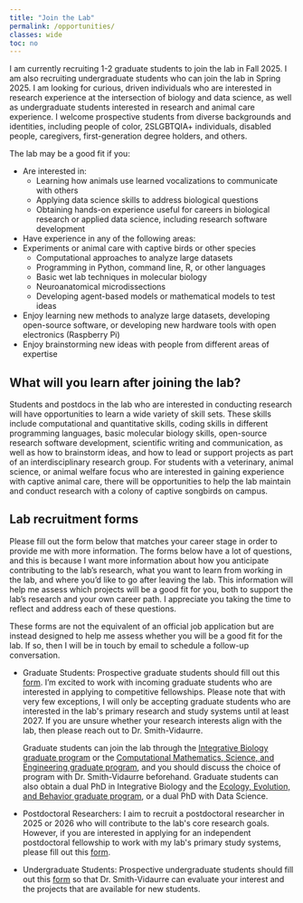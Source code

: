 ```yaml
---
title: "Join the Lab"
permalink: /opportunities/
classes: wide
toc: no
---
```


I am currently recruiting 1-2 graduate students to join the lab in Fall 2025. I am also recruiting undergraduate students who can join the lab in Spring 2025. I am looking for curious, driven individuals who are interested in research experience at the intersection of biology and data science, as well as undergraduate students interested in research and animal care experience. I welcome prospective students from diverse backgrounds and identities, including people of color, 2SLGBTQIA+ individuals, disabled people, caregivers, first-generation degree holders, and others.

The lab may be a good fit if you:

- Are interested in:
  - Learning how animals use learned vocalizations to communicate with others
  - Applying data science skills to address biological questions
  - Obtaining hands-on experience useful for careers in biological research or applied data science, including research software development
- Have experience in any of the following areas:
- Experiments or animal care with captive birds or other species
  - Computational approaches to analyze large datasets
  - Programming in Python, command line, R, or other languages
  - Basic wet lab techniques in molecular biology
  - Neuroanatomical microdissections
  - Developing agent-based models or mathematical models to test ideas
- Enjoy learning new methods to analyze large datasets, developing open-source software, or developing new hardware tools with open electronics (Raspberry Pi)
- Enjoy brainstorming new ideas with people from different areas of expertise

## What will you learn after joining the lab?

Students and postdocs in the lab who are interested in conducting research will have opportunities to learn a wide variety of skill sets. These skills include computational and quantitative skills, coding skills in different programming languages, basic molecular biology skills, open-source research software development, scientific writing and communication, as well as how to brainstorm ideas, and how to lead or support projects as part of an interdisciplinary research group. For students with a veterinary, animal science, or animal welfare focus who are interested in gaining experience with captive animal care, there will be opportunities to help the lab maintain and conduct research with a colony of captive songbirds on campus.

## Lab recruitment forms

Please fill out the form below that matches your career stage in order to provide me with more information. The forms below have a lot of questions, and this is because I want more information about how you anticipate contributing to the lab’s research, what you want to learn from working in the lab, and where you’d like to go after leaving the lab. This information will help me assess which projects will be a good fit for you, both to support the lab’s research and your own career path. I appreciate you taking the time to reflect and address each of these questions.

These forms are not the equivalent of an official job application but are instead designed to help me assess whether you will be a good fit for the lab. If so, then I will be in touch by email to schedule a follow-up conversation.

- Graduate Students: Prospective graduate students should fill out this [form](https://docs.google.com/forms/d/e/1FAIpQLScmgjFPe7GDSIPEpwFFuOgPnFHcyeJmLi1B3qTgQe1ZI_-CEg/viewform?usp=sf_link). I’m excited to work with incoming graduate students who are interested in applying to competitive fellowships. Please note that with very few exceptions, I will only be accepting graduate students who are interested in the lab's primary research and study systems until at least 2027. If you are unsure whether your research interests align with the lab, then please reach out to Dr. Smith-Vidaurre.

  Graduate students can join the lab through the [Integrative Biology graduate program](https://integrativebiology.natsci.msu.edu/graduate-program/) or the [Computational Mathematics, Science, and Engineering graduate program](https://cmse.msu.edu/Academics/grad_program/index.aspx), and you should discuss the choice of program with Dr. Smith-Vidaurre beforehand. Graduate students can also obtain a dual PhD in Integrative Biology and the [Ecology, Evolution, and Behavior graduate program](https://eeb.msu.edu/graduate-program/index.aspx), or a dual PhD with Data Science.

- Postdoctoral Researchers: I aim to recruit a postdoctoral researcher in 2025 or 2026 who will contribute to the lab's core research goals. However, if you are interested in applying for an independent postdoctoral fellowship to work with my lab's primary study systems, please fill out this [form](https://docs.google.com/forms/d/e/1FAIpQLSdgjG2ddw_2uj-cRzWo-k1hnV1xx8i_A-EZYY9RAmT7Cibwkw/viewform?usp=sf_link).

- Undergraduate Students: Prospective undergraduate students should fill out this [form](https://docs.google.com/forms/d/e/1FAIpQLSelA-QDQE3f5-b8pZqnydE78nUmxblld3r6TchTpP7EkxufYw/viewform?usp=sf_link) so that Dr. Smith-Vidaurre can evaluate your interest and the projects that are available for new students.
